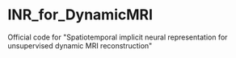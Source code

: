 # INR_for_DynamicMRI
Official code for "Spatiotemporal implicit neural representation for unsupervised dynamic MRI reconstruction"
